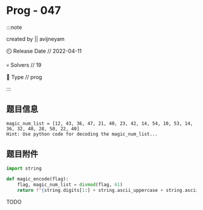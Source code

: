 # Prog - 047

:::note

created by || avijneyam

⏲️ Release Date // 2022-04-11

💀 Solvers // 19

🧩 Type // prog

:::

## 题目信息

```plaintext
magic_num_list = [12, 43, 36, 47, 21, 40, 23, 42, 14, 54, 10, 53, 14, 36, 32, 40, 28, 50, 22, 40]
Hint: Use python code for decoding the magic_num_list...
```

## 题目附件

```python
import string

def magic_encode(flag):
    flag, magic_num_list = divmod(flag, 61)
    return f"{string.digits[1:] + string.ascii_uppercase + string.ascii_lowercase}" [magic_num_list]
```

TODO
